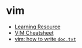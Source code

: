 # vim

- [Learning Resource](/programming/applications/vim/learning-resource.md)
- [VIM Cheatsheet](/programming/applications/vim/vim-cheatsheet.md)
- [vim: how to write `doc.txt`](/programming/applications/vim-doc.md)
